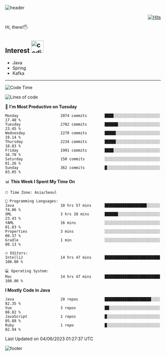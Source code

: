 ![header](https://capsule-render.vercel.app/api?type=soft&color=gradient&text=%20%20Gnoyes%20%20&fontAlign=30&fontSize=30&textBg=true&desc=Backend%20Developer&descAlign=60&descAlignY=50&&descSize=30)

<div align=right>
  
[![Hits](https://hits.seeyoufarm.com/api/count/incr/badge.svg?url=https%3A%2F%2Fgithub.com%2Fjeff-seyong)](https://hits.seeyoufarm.com)

</div>


Hi, there!🖐

## Interest <img src="https://media.giphy.com/media/bx3Cvt88j7PtM4SOaS/giphy.gif" alt="coding" width="40px" />

- Java
- Spring
- Kafka

---

<!--START_SECTION:waka-->
![Code Time](http://img.shields.io/badge/Code%20Time-607%20hrs%2032%20mins-blue)

![Lines of code](https://img.shields.io/badge/From%20Hello%20World%20I%27ve%20Written-1.3%20million%20lines%20of%20code-blue)

📅 **I'm Most Productive on Tuesday** 

```text
Monday                   2074 commits        ████░░░░░░░░░░░░░░░░░░░░░   17.48 % 
Tuesday                  2782 commits        ██████░░░░░░░░░░░░░░░░░░░   23.45 % 
Wednesday                2270 commits        █████░░░░░░░░░░░░░░░░░░░░   19.14 % 
Thursday                 2234 commits        █████░░░░░░░░░░░░░░░░░░░░   18.83 % 
Friday                   1991 commits        ████░░░░░░░░░░░░░░░░░░░░░   16.78 % 
Saturday                 150 commits         ░░░░░░░░░░░░░░░░░░░░░░░░░   01.26 % 
Sunday                   362 commits         █░░░░░░░░░░░░░░░░░░░░░░░░   03.05 % 
```


📊 **This Week I Spent My Time On** 

```text
🕑︎ Time Zone: Asia/Seoul

💬 Programming Languages: 
Java                     10 hrs 57 mins      ███████████████████░░░░░░   74.06 % 
XML                      3 hrs 28 mins       ██████░░░░░░░░░░░░░░░░░░░   23.43 % 
YAML                     16 mins             ░░░░░░░░░░░░░░░░░░░░░░░░░   01.83 % 
Properties               3 mins              ░░░░░░░░░░░░░░░░░░░░░░░░░   00.37 % 
Gradle                   1 min               ░░░░░░░░░░░░░░░░░░░░░░░░░   00.13 % 

🔥 Editors: 
IntelliJ                 14 hrs 47 mins      █████████████████████████   100.00 % 

💻 Operating System: 
Mac                      14 hrs 47 mins      █████████████████████████   100.00 % 
```

**I Mostly Code in Java** 

```text
Java                     28 repos            █████████████████████░░░░   82.35 % 
Vue                      3 repos             ██░░░░░░░░░░░░░░░░░░░░░░░   08.82 % 
JavaScript               2 repos             █░░░░░░░░░░░░░░░░░░░░░░░░   05.88 % 
Ruby                     1 repo              █░░░░░░░░░░░░░░░░░░░░░░░░   02.94 % 
```




 Last Updated on 04/06/2023 01:27:37 UTC
<!--END_SECTION:waka-->

<!--

<div align=center>
  
[![Gmail Badge](https://img.shields.io/badge/Gmail-d14836?style=flat&logo=Gmail&logoColor=white&link=mailto:sedragon.kim@gmail.com)](mailto:sedragon.kim@gmail.com) 

</div>

-->


![footer](https://capsule-render.vercel.app/api?type=waving&color=gradient&height=300&section=footer&animation=twinkling&reversal=true)
